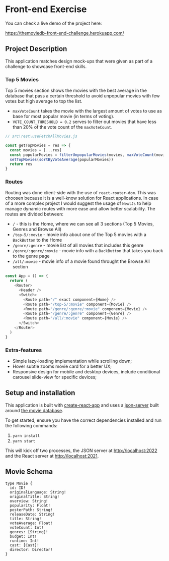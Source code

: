 # Front-end Exercise

You can check a live demo of the project here:

<https://themoviedb-front-end-challenge.herokuapp.com/>

## Project Description

This application matches design mock-ups that were given as part of a challenge to showcase front-end skills.

### Top 5 Movies

Top 5 movies section shows the movies with the best average in the database that pass a certain threshold to avoid unpopular movies with few votes but high average to top the list.

- `maxVoteCount` takes the movie with the largest amount of votes to use as base for most popular movie (in terms of voting).
- `VOTE_COUNT_THRESHOLD = 0.2` serves to filter out movies that have less than 20% of the vote count of the `maxVoteCount`.

```js
// src\rest\useFetchAllMovies.js

const getTopMovies = res => {
  const movies = [...res]
  const popularMovies = filterUnpopularMovies(movies, maxVoteCount(movies))
  setTopMovies(sortByVoteAverage(popularMovies))
  return res
}
```

### Routes

Routing was done client-side with the use of `react-router-dom`. This was choosen because it is a well-know solution for React applications. In case of a more complex project I would suggest the usage of `NextJs` to help manage dynamic routes with more ease and allow better scalability. The routes are divided between:

- `/` - this is the Home, where we can see all 3 sections (Top 5 Movies, Genres and Browse All)
- `/top-5/:movie` - movie info about one of the Top 5 movies with a `BackButton` to the Home
- `/genre/:genre` - movie list of all movies that includes this genre
- `/genre/:genre/:movie` - movie info with a `BackButton` that takes you back to the genre page
- `/all/:movie` - movie info of a movie found throught the Browse All section

```js
const App = () => {
  return (
    <Router>
      <Header />
      <Switch>
        <Route path="/" exact component={Home} />
        <Route path="/top-5/:movie" component={Movie} />
        <Route path="/genre/:genre/:movie" component={Movie} />
        <Route path="/genre/:genre" component={Genre} />
        <Route path="/all/:movie" component={Movie} />
      </Switch>
    </Router>
  )
}
```

### Extra-features

- Simple lazy-loading implementation while scrolling down;
- Hover subtle zooms movie card for a better UX;
- Responsive design for mobile and desktop devices, include conditional carousel slide-view for specific devices;

## Setup and installation

This application is built with [create-react-app](https://reactjs.org/docs/create-a-new-react-app.html) and uses a [json-server](https://github.com/typicode/json-server) built around [the movie database](https://www.themoviedb.org/).

To get started, ensure you have the correct dependencies installed and run the following commands:

1. `yarn install`
2. `yarn start`

This will kick off two processes, the JSON server at [http://localhost:2022](http://localhost:2022) and the React server at [http://localhost:2021](http://localhost:2021).

## Movie Schema

```
type Movie {
  id: ID!
  originalLanguage: String!
  originalTitle: String!
  overview: String!
  popularity: Float!
  posterPath: String!
  releaseDate: String!
  title: String!
  voteAverage: Float!
  voteCount: Int!
  genres: [String]!
  budget: Int!
  runtime: Int!
  cast: [Cast]!
  director: Director!
}
```
